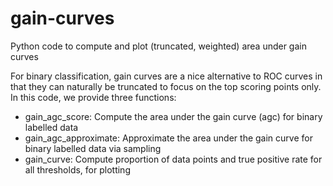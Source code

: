 # gain-curves
Python code to compute and plot (truncated, weighted) area under gain curves

For binary classification, gain curves are a nice alternative to ROC curves in that they can naturally be truncated to focus on the top scoring points only.
In this code, we provide three functions:

* gain_agc_score: Compute the area under the gain curve (agc) for binary labelled data
* gain_agc_approximate: Approximate the area under the gain curve for binary labelled data via sampling
* gain_curve: Compute proportion of data points and true positive rate for all thresholds, for plotting




